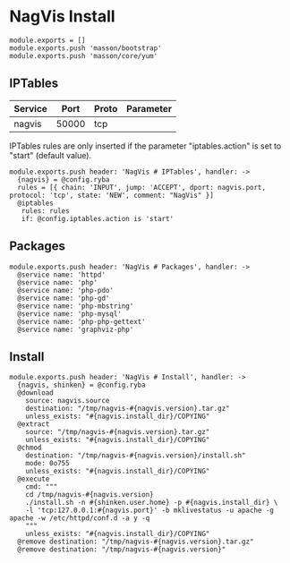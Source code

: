 
# NagVis Install

    module.exports = []
    module.exports.push 'masson/bootstrap'
    module.exports.push 'masson/core/yum'

## IPTables

| Service           | Port  | Proto | Parameter       |
|-------------------|-------|-------|-----------------|
|  nagvis           | 50000 |  tcp  |                 |

IPTables rules are only inserted if the parameter "iptables.action" is set to
"start" (default value).

    module.exports.push header: 'NagVis # IPTables', handler: ->
      {nagvis} = @config.ryba
      rules = [{ chain: 'INPUT', jump: 'ACCEPT', dport: nagvis.port, protocol: 'tcp', state: 'NEW', comment: "NagVis" }]
      @iptables
       rules: rules
       if: @config.iptables.action is 'start'

## Packages

    module.exports.push header: 'NagVis # Packages', handler: ->
      @service name: 'httpd'
      @service name: 'php'
      @service name: 'php-pdo'
      @service name: 'php-gd'
      @service name: 'php-mbstring'
      @service name: 'php-mysql'
      @service name: 'php-php-gettext'
      @service name: 'graphviz-php'

## Install

    module.exports.push header: 'NagVis # Install', handler: ->
      {nagvis, shinken} = @config.ryba
      @download
        source: nagvis.source
        destination: "/tmp/nagvis-#{nagvis.version}.tar.gz"
        unless_exists: "#{nagvis.install_dir}/COPYING"
      @extract
        source: "/tmp/nagvis-#{nagvis.version}.tar.gz"
        unless_exists: "#{nagvis.install_dir}/COPYING"
      @chmod
        destination: "/tmp/nagvis-#{nagvis.version}/install.sh"
        mode: 0o755
        unless_exists: "#{nagvis.install_dir}/COPYING"
      @execute
        cmd: """
        cd /tmp/nagvis-#{nagvis.version}
        ./install.sh -n #{shinken.user.home} -p #{nagvis.install_dir} \
        -l 'tcp:127.0.0.1:#{nagvis.port}' -b mklivestatus -u apache -g apache -w /etc/httpd/conf.d -a y -q
        """
        unless_exists: "#{nagvis.install_dir}/COPYING"
      @remove destination: "/tmp/nagvis-#{nagvis.version}.tar.gz"
      @remove destination: "/tmp/nagvis-#{nagvis.version}"
